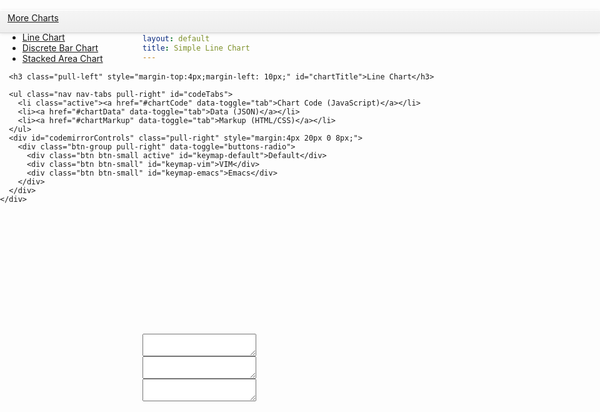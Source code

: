 ```yaml
---
layout: default
title: Simple Line Chart
---
```


<link rel="stylesheet" href="../css/codemirror.css"></link>
<link rel="stylesheet" href="../css/eclipse.css"></link>

<link rel="stylesheet" href="../css/inlet/Color.Picker.Classic.css"></link>
<link rel="stylesheet" href="../css/inlet/jquery-ui-slider.css"></link>

<style type="text/css">
  .container {
    position: relatove;
  }

  .codemirror-controls {
    list-style-type: none;
  }

  .codemirror-controls .status {
    font-weight: bold;
  }

  .CodeMirror {
    min-height: 300px;
    /*
    width: 100%;
    border: 1px solid #999;
    margin: 0 0 30px 0;
    overflow: auto;
    */
  }

  .CodeMirror-scroll {
    height: 100%;
    /*
    height: auto;
    overflow-y: hidden;
    overflow-x: auto;
    background: rgba(38, 38, 38, 0.8);
    */
    background: rgba(255, 255, 255, 0.9);
  }

  #previewWrap {
    /*
    position: absolute;
    right: 0;
    top: 40px;
    width: 100%;
    */
  }

  #codeWrap {
    /*
    position: absolute;
    left: 0;
    top: 40px;
    */
    overflow: auto;
  }

  iframe {
    width: 100%;
    height: 420px;
    border-width: 0;
  }






/* Specific jumbotrons
------------------------- */
/* supporting docs pages */
.subhead {
  padding-bottom: 0;
  margin-bottom: 9px;
}
.subhead h1 {
  font-size: 54px;
}

/* Subnav */
.subnav {
  width: 100%;
  height: 36px;
  background-color: #eeeeee; /* Old browsers */
  background-repeat: repeat-x; /* Repeat the gradient */
  background-image: -moz-linear-gradient(top, #f5f5f5 0%, #eeeeee 100%); /* FF3.6+ */
  background-image: -webkit-gradient(linear, left top, left bottom, color-stop(0%,#f5f5f5), color-stop(100%,#eeeeee)); /* Chrome,Safari4+ */
  background-image: -webkit-linear-gradient(top, #f5f5f5 0%,#eeeeee 100%); /* Chrome 10+,Safari 5.1+ */
  background-image: -ms-linear-gradient(top, #f5f5f5 0%,#eeeeee 100%); /* IE10+ */
  background-image: -o-linear-gradient(top, #f5f5f5 0%,#eeeeee 100%); /* Opera 11.10+ */
  filter: progid:DXImageTransform.Microsoft.gradient( startColorstr='#f5f5f5', endColorstr='#eeeeee',GradientType=0 ); /* IE6-9 */
  background-image: linear-gradient(top, #f5f5f5 0%,#eeeeee 100%); /* W3C */
  border: 1px solid #e5e5e5;
  -webkit-border-radius: 4px;
     -moz-border-radius: 4px;
          border-radius: 4px;
}
.subnav .nav {
  margin-bottom: 0;
}
/*
.subnav .nav > li > a {
  margin: 0;
  padding-top:    11px;
  padding-bottom: 11px;
  border-left: 1px solid #f5f5f5;
  border-right: 1px solid #e5e5e5;
  -webkit-border-radius: 0;
     -moz-border-radius: 0;
          border-radius: 0;
}
.subnav .nav > .active > a,
.subnav .nav > .active > a:hover {
  padding-left: 13px;
  color: #777;
  background-color: #e9e9e9;
  border-right-color: #ddd;
  border-left: 0;
  -webkit-box-shadow: inset 0 3px 5px rgba(0,0,0,.05);
     -moz-box-shadow: inset 0 3px 5px rgba(0,0,0,.05);
          box-shadow: inset 0 3px 5px rgba(0,0,0,.05);
}
.subnav .nav > .active > a .caret,
.subnav .nav > .active > a:hover .caret {
  border-top-color: #777;
}
.subnav .nav > li:first-child > a,
.subnav .nav > li:first-child > a:hover {
  border-left: 0;
  padding-left: 12px;
  -webkit-border-radius: 4px 0 0 4px;
     -moz-border-radius: 4px 0 0 4px;
          border-radius: 4px 0 0 4px;
}
.subnav .nav > li:last-child > a {
  border-right: 0;
}
.subnav .dropdown-menu {
  -webkit-border-radius: 0 0 4px 4px;
     -moz-border-radius: 0 0 4px 4px;
          border-radius: 0 0 4px 4px;
}
*/

.subnav-fixed {
  position: fixed;
  top: 40px;
  left: 0;
  right: 0;
  z-index: 1020; /* 10 less than .navbar-fixed to prevent any overlap */
  border-color: #d5d5d5;
  border-width: 0 0 1px; /* drop the border on the fixed edges */
  -webkit-border-radius: 0;
     -moz-border-radius: 0;
          border-radius: 0;
  -webkit-box-shadow: inset 0 1px 0 #fff, 0 1px 5px rgba(0,0,0,.1);
     -moz-box-shadow: inset 0 1px 0 #fff, 0 1px 5px rgba(0,0,0,.1);
          box-shadow: inset 0 1px 0 #fff, 0 1px 5px rgba(0,0,0,.1);
  filter: progid:DXImageTransform.Microsoft.gradient(enabled=false); /* IE6-9 */
}
.subnav-fixed .nav {
  /*
  width: 938px;
  */
  margin: 0 auto;
  padding: 0 1px;
}
.subnav .nav > li:first-child > a,
.subnav .nav > li:first-child > a:hover {
  -webkit-border-radius: 0;
     -moz-border-radius: 0;
          border-radius: 0;
}


#codeTabs {
  margin: 2px auto 0;
}



</style>



<!--
<div class="subnav navbar-fixed-top">
  <ul class="nav nav-pills">
    <li class="active"><a href="#">Simple Line Chart</a></li>
    <li><a hre="#">Test</a></li>
  </ul>
</div>
-->



<div class="container" style="height:20px">

  <div class="subnav subnav-fixed">
    <div class="subnav-inner">
      <div class="btn-group pull-left" id="loadChart" style="margin:4px 4px 0 12px">
        <a class="btn btn-primary dropdown-toggle" data-toggle="dropdown" href="#">
          More Charts
          <span class="caret"></span>
        </a>
        <ul class="dropdown-menu">
          <li><a href="#" data-chart="line">Line Chart</a></li>
          <li><a href="#" data-chart="discreteBar">Discrete Bar Chart</a></li>
          <li><a href="#" data-chart="stackedArea">Stacked Area Chart</a></li>
        </ul>
      </div>

      <h3 class="pull-left" style="margin-top:4px;margin-left: 10px;" id="chartTitle">Line Chart</h3>

      <ul class="nav nav-tabs pull-right" id="codeTabs">
        <li class="active"><a href="#chartCode" data-toggle="tab">Chart Code (JavaScript)</a></li>
        <li><a href="#chartData" data-toggle="tab">Data (JSON)</a></li>
        <li><a href="#chartMarkup" data-toggle="tab">Markup (HTML/CSS)</a></li>
      </ul>
      <div id="codemirrorControls" class="pull-right" style="margin:4px 20px 0 8px;">
        <div class="btn-group pull-right" data-toggle="buttons-radio">
          <div class="btn btn-small active" id="keymap-default">Default</div>
          <div class="btn btn-small" id="keymap-vim">VIM</div>
          <div class="btn btn-small" id="keymap-emacs">Emacs</div>
        </div>
      </div>
    </div>
  </div>

</div>

<div class="row-fluid">

<div class="span6" id="previewWrap">

<iframe id="preview">

</iframe>

</div>


<div class="span6" id="codeWrap">

<div>
</div>

<div class="tab-content" id="codeTabsContent">
  <div class="tab-pane fade in active" id="chartCode">
    <textarea id="code" name="code"> </textarea>
  </div>
  <div class="tab-pane fade in active" id="chartData">
    <textarea id="codeData" name="codeData"> </textarea>
  </div>
  <div class="tab-pane fade in active" id="chartMarkup">
    <textarea id="codeMarkup" name="codeMarkup"> </textarea>
  </div>
</div>


<!--
<ul class="codemirror-controls pull-right">
  <li>
    <a href="#" id="vim-mode">Vim mode: <span class="status">Off</span></a>
  </li>
</ul>
-->


</div>





</div>


<script type="text/javascript" src="../js/lib/codemirror/codemirror.js"> </script>
<script type="text/javascript" src="../js/lib/codemirror/keymap/vim.js"> </script>
<script type="text/javascript" src="../js/lib/codemirror/keymap/emacs.js"> </script>
<script type="text/javascript" src="../js/lib/codemirror/xml/xml.js"> </script>
<script type="text/javascript" src="../js/lib/codemirror/javascript/javascript.js"> </script>
<script type="text/javascript" src="../js/lib/codemirror/css/css.js"> </script>
<script type="text/javascript" src="../js/lib/codemirror/gfm/gfm.js"> </script>
<script type="text/javascript" src="../js/lib/codemirror/htmlmixed/htmlmixed.js"> </script>

<script type="text/javascript" src="../js/lib/inlet/jquery-ui.1.8.16.custom.min.js"> </script>
<script type="text/javascript" src="../js/lib/inlet/jquery.ui.slider.js"> </script>
<script type="text/javascript" src="../js/lib/inlet/underscore-min.js"> </script>
<script type="text/javascript" src="../js/lib/inlet/Color.Picker.Classic.js"> </script>
<script type="text/javascript" src="../js/lib/inlet/Color.Space.js"> </script>
<script type="text/javascript" src="../js/lib/inlet/inlet.js"> </script>



<script type="text/javascript" src="codemirror.js"> </script>
